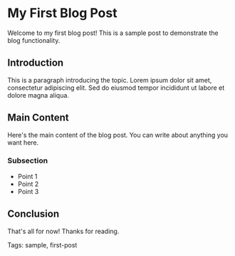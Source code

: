 # My First Blog Post

Welcome to my first blog post! This is a sample post to demonstrate the blog functionality.

## Introduction

This is a paragraph introducing the topic. Lorem ipsum dolor sit amet, consectetur adipiscing elit. 
Sed do eiusmod tempor incididunt ut labore et dolore magna aliqua.

## Main Content

Here's the main content of the blog post. You can write about anything you want here.

### Subsection

- Point 1
- Point 2
- Point 3

## Conclusion

That's all for now! Thanks for reading.

Tags: sample, first-post 